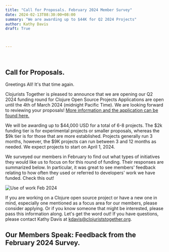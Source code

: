 ```yaml
---
title: "Call for Proposals. February 2024 Member Survey"
date: 2024-02-13T08:30:00+08:00
summary: "We are awarding up to $44K for Q2 2024 Projects"
author: Kathy Davis  
draft: True  



---  
```

<br>

## Call for Proposals. 
Greetings All! It's that time again. 

Clojurists Together is pleased to announce that we are opening our Q2 2024 funding round for Clojure Open Source Projects Applications are open until the 4th of March 2024 (midnight Pacific Time). We are looking forward to reviewing your proposals! [More information and the application can be found here.](https://clojuriststogether.org/open-source/)

We will be awarding up to $44,000 USD for a total of 6-8 projects. The $2k funding tier is for experimental projects or smaller proposals, whereas the $9k tier is for those that are more established. Projects generally run 3 months, however, the $9K projects can run between 3 and 12 months as needed. We expect projects to start on April 1, 2024.

We surveyed our members in February to find out what types of initiatives they would like us to focus on for this round of funding. Their responses are summarized below. In particular, it was great to see members' feedback relating to how often they used or referred to developers' work we have funded. Check this out!  

![Use of work Feb 2024](https://github.com/clojurists-together/clojuriststogether.org/assets/14980147/988c9baf-2811-4993-ac14-455d06935e4c)


If you are working on a Clojure open source project or have a new one in mind, especially one mentioned as a focus area for our members, please consider applying. Or if you know someone that might be interested, please pass this information along. Let's get the word out!  If you have questions, please contact Kathy Davis at kdavis@clojuriststogether.org.

## Our Members Speak: Feedback from the February 2024 Survey.  

